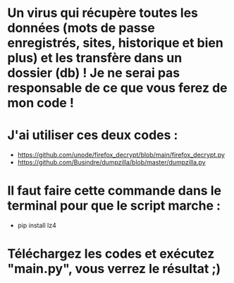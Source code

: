 # Un virus qui récupère toutes les données (mots de passe enregistrés, sites, historique et bien plus) et les transfère dans un dossier (db) ! Je ne serai pas responsable de ce que vous ferez de mon code !

# J'ai utiliser ces deux codes :
- https://github.com/unode/firefox_decrypt/blob/main/firefox_decrypt.py
- https://github.com/Busindre/dumpzilla/blob/master/dumpzilla.py

# Il faut faire cette commande dans le terminal pour que le script marche :
- pip install lz4

# Téléchargez les codes et exécutez "main.py", vous verrez le résultat ;)
